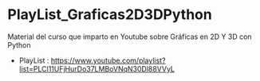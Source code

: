 # PlayList_Graficas2D3DPython

Material del curso que imparto en Youtube sobre Gráficas en 2D Y 3D con Python

* PlayList : https://www.youtube.com/playlist?list=PLCl11UFjHurDo37LMBoVNqN30Dl88VVyL
